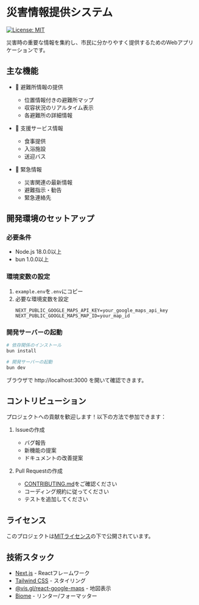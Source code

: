 # 災害情報提供システム

[![License: MIT](https://img.shields.io/badge/License-MIT-yellow.svg)](https://opensource.org/licenses/MIT)

災害時の重要な情報を集約し、市民に分かりやすく提供するためのWebアプリケーションです。

## 主な機能

- 🏥 避難所情報の提供
  - 位置情報付きの避難所マップ
  - 収容状況のリアルタイム表示
  - 各避難所の詳細情報

- 🍴 支援サービス情報
  - 食事提供
  - 入浴施設
  - 送迎バス

- 🚨 緊急情報
  - 災害関連の最新情報
  - 避難指示・勧告
  - 緊急連絡先

## 開発環境のセットアップ

### 必要条件

- Node.js 18.0.0以上
- bun 1.0.0以上

### 環境変数の設定

1. `example.env`を`.env`にコピー
2. 必要な環境変数を設定
   ```env
   NEXT_PUBLIC_GOOGLE_MAPS_API_KEY=your_google_maps_api_key
   NEXT_PUBLIC_GOOGLE_MAPS_MAP_ID=your_map_id
   ```

### 開発サーバーの起動

```bash
# 依存関係のインストール
bun install

# 開発サーバーの起動
bun dev
```

ブラウザで http://localhost:3000 を開いて確認できます。

## コントリビューション

プロジェクトへの貢献を歓迎します！以下の方法で参加できます：

1. Issueの作成
   - バグ報告
   - 新機能の提案
   - ドキュメントの改善提案

2. Pull Requestの作成
   - [CONTRIBUTING.md](./CONTRIBUTING.md)をご確認ください
   - コーディング規約に従ってください
   - テストを追加してください

## ライセンス

このプロジェクトは[MITライセンス](./LICENSE)の下で公開されています。

## 技術スタック

- [Next.js](https://nextjs.org/) - Reactフレームワーク
- [Tailwind CSS](https://tailwindcss.com/) - スタイリング
- [@vis.gl/react-google-maps](https://github.com/visgl/react-google-maps) - 地図表示
- [Biome](https://biomejs.dev/) - リンター/フォーマッター
